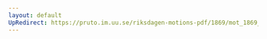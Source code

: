 ```yaml
---
layout: default
UpRedirect: https://pruto.im.uu.se/riksdagen-motions-pdf/1869/mot_1869__ak__264/mot_1869__ak__264-002.pdf
---
```

